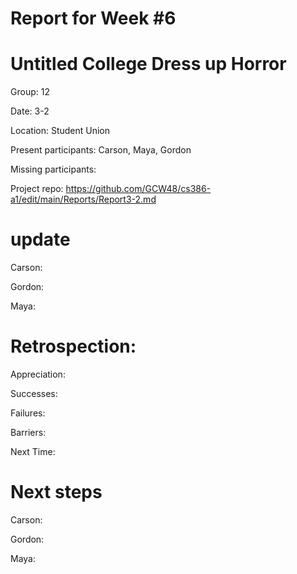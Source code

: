 # Report for Week #6

# Untitled College Dress up Horror 

Group: 12

Date: 3-2

Location: Student Union

Present participants: Carson, Maya, Gordon

Missing participants: 

Project repo: https://github.com/GCW48/cs386-a1/edit/main/Reports/Report3-2.md

# update 

Carson:


Gordon:



Maya: 




# Retrospection:


Appreciation: 


Successes:


Failures:


Barriers:



Next Time: 


# Next steps 


Carson: 


Gordon:


Maya:


